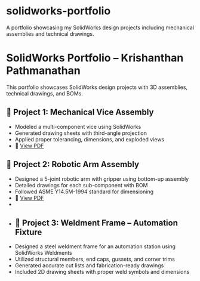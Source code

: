 # solidworks-portfolio
A portfolio showcasing my SolidWorks design projects including mechanical assemblies and technical drawings.

# SolidWorks Portfolio – Krishanthan Pathmanathan

This portfolio showcases SolidWorks design projects with 3D assemblies, technical drawings, and BOMs.

## 🔧 Project 1: Mechanical Vice Assembly
- Modeled a multi-component vice using SolidWorks
- Generated drawing sheets with third-angle projection
- Applied proper tolerancing, dimensions, and exploded views  
- 📄 [View PDF](KrishanthanPathmanathan_SolidWorks_Portfolio.pdf)

## 🤖 Project 2: Robotic Arm Assembly
- Designed a 5-joint robotic arm with gripper using bottom-up assembly
- Detailed drawings for each sub-component with BOM
- Followed ASME Y14.5M-1994 standard for dimensioning
- 📄 [View PDF](KrishanthanPathmanathan_SolidWorks_Portfolio.pdf)
- 
- ## 🧱 Project 3: Weldment Frame – Automation Fixture
- Designed a steel weldment frame for an automation station using SolidWorks Weldments
- Utilized structural members, end caps, gussets, and corner trims
- Generated accurate cut lists and fabrication-ready drawings
- Included 2D drawing sheets with proper weld symbols and dimensions
